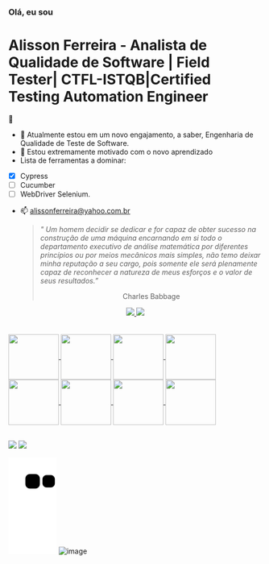 ### Olá, eu sou  <h1> Alisson Ferreira - Analista de Qualidade de Software | Field Tester| CTFL-ISTQB|Certified Testing Automation Engineer </h1>  👋



- 🔭 Atualmente estou em um novo engajamento, a saber, Engenharia de Qualidade de Teste de Software.
- 🌱 Estou extremamente motivado com o novo aprendizado
-  Lista de ferramentas a dominar:
- [x] Cypress
- [ ] Cucumber
- [ ] WebDriver Selenium. 
- 📫 alissonferreira@yahoo.com.br
 
  > <i>" Um homem decidir se dedicar e for capaz de obter sucesso na construção de uma máquina encarnando em si todo o departamento executivo de análise matemática por diferentes princípios ou por meios mecânicos mais simples, não temo deixar minha reputação a seu cargo, pois somente ele será plenamente capaz de reconhecer a natureza de meus esforços e o valor de seus resultados.” </i>
                                      <p><center>Charles Babbage </center></p> 
<div align="center">
  <a href="https://github.com/AlissonSantosDF">
  <img height="180em" src="https://github-readme-stats.vercel.app/api?username=alissonsantosDF&show_icons=true&theme=dracula&include_all_commits=true&count_private=true"/>
  <img height="180em" src="https://github-readme-stats.vercel.app/api/top-langs/?username=alissonsantosDF&layout=compact&langs_count=7&theme=dracula"/>
</div>
  <br>
  <div style="display: inline_block"><br>
    <img align="center" height="90" width="100" src="https://cdn.jsdelivr.net/gh/devicons/devicon/icons/java/java-original-wordmark.svg" />
  <img align="center" height="90" width="100" src="https://cdn.jsdelivr.net/gh/devicons/devicon/icons/javascript/javascript-original.svg" />
  <img align="center" height="90" width="100" src="https://cdn.jsdelivr.net/gh/devicons/devicon/icons/docker/docker-original.svg" />  
    <img align="center" height="90" width="100" src="https://cdn.jsdelivr.net/gh/devicons/devicon/icons/cucumber/cucumber-plain.svg" />
    <img align="center" height="90" width="100" src="https://cdn.jsdelivr.net/gh/devicons/devicon/icons/matlab/matlab-original.svg" />
    <img align="center" height="90" width="100" src="https://cdn.jsdelivr.net/gh/devicons/devicon/icons/css3/css3-original.svg" />
    <img align="center" height="90" width="100" src="https://cdn.jsdelivr.net/gh/devicons/devicon/icons/html5/html5-original.svg" />
    <img align="center" height="90" width="100" src="https://cdn.jsdelivr.net/gh/devicons/devicon/icons/vscode/vscode-original.svg" />
   
  
</div>
  <br>
  <div> 
  
  
  <a href = "mailto:asantos77.df@gmail.com"><img src="https://img.shields.io/badge/-Gmail-%23333?style=for-the-badge&logo=gmail&logoColor=white" target="_blank"></a>
  <a href="https://www.linkedin.com/in/alisson-ferreira-dos-santos-11173728/" target="_blank"><img src="https://img.shields.io/badge/-LinkedIn-%230077B5?style=for-the-badge&logo=linkedin&logoColor=white" target="_blank"></a> 
 
  ![Snake animation](https://github.com/rafaballerini/rafaballerini/blob/output/github-contribution-grid-snake.svg)
   ![image](https://user-images.githubusercontent.com/44729585/158693556-fd8694fe-dba2-421c-8b94-93967271ad05.png)
 
</div>
 
